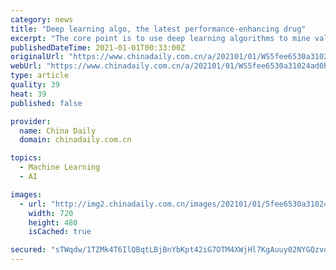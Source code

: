 ```yaml
---
category: news
title: "Deep learning algo, the latest performance-enhancing drug"
excerpt: "The core point is to use deep learning algorithms to mine valuable information based on sports data, so as to improve performance of athletes and coaches, management capability of sports administrators,"
publishedDateTime: 2021-01-01T00:33:00Z
originalUrl: "https://www.chinadaily.com.cn/a/202101/01/WS5fee6530a31024ad0ba9fef9.html"
webUrl: "https://www.chinadaily.com.cn/a/202101/01/WS5fee6530a31024ad0ba9fef9.html"
type: article
quality: 39
heat: 39
published: false

provider:
  name: China Daily
  domain: chinadaily.com.cn

topics:
  - Machine Learning
  - AI

images:
  - url: "http://img2.chinadaily.com.cn/images/202101/01/5fee6530a31024adbdabdeb5.jpeg"
    width: 720
    height: 480
    isCached: true

secured: "sTWqdw/1TZMk4T6IlQBqtLBjBnYbKpt42iG7OTM4XWjHl7KgAuuy02NYGQzvqFEiCEtML43TCiJY0Mq5Ht5UTRUL6CNalE/w7TJt8ZjiqVbXqHQm67n2JQ1tdGneYBWz8Qknz8eAjl2wTk4LfS3WS6GZr5As6UicVFSO+u7Jae99UMVvNpBTISpxrYDRk3LGMjxdYjX8t6Y7M3sZAQTxm/v24DeFiFJRLGbuBk/sB23BTwzOQW+4v3fFzUcuoe7s/ebd0y9VQ65bYqiZBtmMGMRosCK/XjTWNdfWhwUJ8ql/c8QSD87TodZVCPO3/cwSYhpIt2u58eHza08CMB2o/VPary/DgNfhbee9lRjnCMs=;Gq8gX8bWu34KEgDHgcB0Cw=="
---
```


